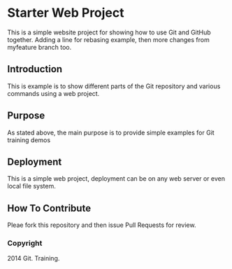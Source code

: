 # Starter Web Project

This is a simple website project for showing how to use Git and 
GitHub together. Adding a line for rebasing example, then
more changes from myfeature branch too.

## Introduction

This is example is to show different parts 
of the Git repository and various commands 
using a web project.

## Purpose

As stated above, the main purpose is to provide
simple examples for Git training demos

## Deployment

This is a simple web project, deployment
can be on any web server or even local 
file system.

## How To Contribute
Pleae fork this repository and then issue Pull Requests for 
review.

### Copyright 

2014 Git. Training.